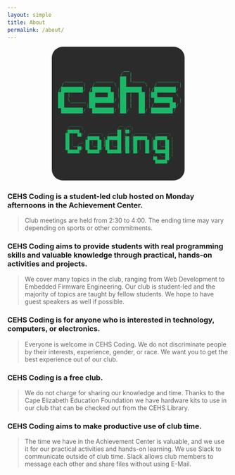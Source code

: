```yaml
---
layout: simple
title: About
permalink: /about/
---
```


<center><img width="60%" style="border-radius: 25px;" src="/images/logos/CEHSCoding.new.png"></center>


### CEHS Coding is a student-led club hosted on Monday afternoons in the Achievement Center.

>Club meetings are held from 2:30 to 4:00. The ending time may vary depending on sports or other commitments.

### CEHS Coding aims to provide students with real programming skills and valuable knowledge through practical, hands-on activities and projects.

>We cover many topics in the club, ranging from Web Development to Embedded Firmware Engineering. Our club is student-led and the majority of topics are taught by fellow students. We hope to have guest speakers as well if possible.

### CEHS Coding is for anyone who is interested in technology, computers, or electronics.

>Everyone is welcome in CEHS Coding. We do not discriminate people by their interests, experience, gender, or race. We want you to get the best experience out of our club.

### CEHS Coding is a free club.

>We do not charge for sharing our knowledge and time. Thanks to the Cape Elizabeth Education Foundation we have hardware kits to use in our club that can be checked out from the CEHS Library.

### CEHS Coding aims to make productive use of club time.

>The time we have in the Achievement Center is valuable, and we use it for our practical activities and hands-on learning. We use Slack to communicate outside of club time. Slack allows club members to message each other and share files without using E-Mail.
